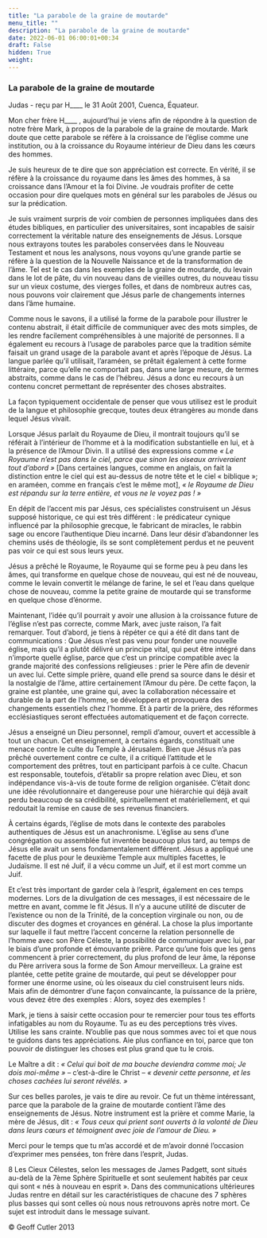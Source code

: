 ```yaml
---
title: "La parabole de la graine de moutarde"
menu_title: ""
description: "La parabole de la graine de moutarde"
date: 2022-06-01 06:00:01+00:34
draft: False
hidden: True
weight:
---
```

### La parabole de la graine de moutarde

Judas - reçu par H____ le 31 Août 2001, Cuenca, Équateur.

Mon cher frère H____ , aujourd’hui je viens afin de répondre à la question de notre frère Mark, à propos de la parabole de la graine de moutarde. Mark doute que cette parabole se réfère à la croissance de l’église comme une institution, ou à la croissance du Royaume intérieur de Dieu dans les cœurs des hommes.

Je suis heureux de te dire que son appréciation est correcte. En vérité, il se réfère à la croissance du royaume dans les âmes des hommes, à sa croissance dans l’Amour et la foi Divine. Je voudrais profiter de cette occasion pour dire quelques mots en général sur les paraboles de Jésus ou sur la prédication.

Je suis vraiment surpris de voir combien de personnes impliquées dans des études bibliques, en particulier des universitaires, sont incapables de saisir correctement la véritable nature des enseignements de Jésus. Lorsque nous extrayons toutes les paraboles conservées dans le Nouveau Testament et nous les analysons, nous voyons qu’une grande partie se réfère à la question de la Nouvelle Naissance et de la transformation de l’âme. Tel est le cas dans les exemples de la graine de moutarde, du levain dans le lot de pâte, du vin nouveau dans de vieilles outres, du nouveau tissu sur un vieux costume, des vierges folles, et dans de nombreux autres cas, nous pouvons voir clairement que Jésus parle de changements internes dans l’âme humaine.

Comme nous le savons, il a utilisé la forme de la parabole pour illustrer le contenu abstrait, il était difficile de communiquer avec des mots simples, de les rendre facilement compréhensibles à une majorité de personnes. Il a également eu recours à l’usage de paraboles parce que la tradition sémite faisait un grand usage de la parabole avant et après l’époque de Jésus. La langue parlée qu’il utilisait, l’araméen, se prêtait également à cette forme littéraire, parce qu’elle ne comportait pas, dans une large mesure, de termes abstraits, comme dans le cas de l’hébreu. Jésus a donc eu recours à un contenu concret permettant de représenter des choses abstraites.

La façon typiquement occidentale de penser que vous utilisez est le produit de la langue et philosophie grecque, toutes deux étrangères au monde dans lequel Jésus vivait.

Lorsque Jésus parlait du Royaume de Dieu, il montrait toujours qu’il se référait à l’intérieur de l’homme et à la modification substantielle en lui, et à la présence de l’Amour Divin. Il a utilisé des expressions comme *« Le Royaume n’est pas dans le ciel, parce que sinon les oiseaux arriveraient tout d’abord »* [Dans certaines langues, comme en anglais, on fait la distinction entre le ciel qui est au-dessus de notre tête et le ciel « biblique »; en araméen, comme en français c’est le même mot], *« le Royaume de Dieu est répandu sur la terre entière, et vous ne le voyez pas ! »*

En dépit de l’accent mis par Jésus, ces spécialistes construisent un Jésus supposé historique, ce qui est très différent : le prédicateur cynique influencé par la philosophie grecque, le fabricant de miracles, le rabbin sage ou encore l’authentique Dieu incarné. Dans leur désir d’abandonner les chemins usés de théologie, ils se sont complètement perdus et ne peuvent pas voir ce qui est sous leurs yeux.

Jésus a prêché le Royaume, le Royaume qui se forme peu à peu dans les âmes, qui transforme en quelque chose de nouveau, qui est né de nouveau, comme le levain convertit le mélange de farine, le sel et l’eau dans quelque chose de nouveau, comme la petite graine de moutarde qui se transforme en quelque chose d’énorme.

Maintenant, l’idée qu’il pourrait y avoir une allusion à la croissance future de l’église n’est pas correcte, comme Mark, avec juste raison, l’a fait remarquer. Tout d’abord, je tiens à répéter ce qui a été dit dans tant de communications : Que Jésus n’est pas venu pour fonder une nouvelle église, mais qu’il a plutôt délivré un principe vital, qui peut être intégré dans n’importe quelle église, parce que c’est un principe compatible avec la grande majorité des confessions religieuses : prier le Père afin de devenir un avec lui. Cette simple prière, quand elle prend sa source dans le désir et la nostalgie de l’âme, attire certainement l’Amour du père. De cette façon, la graine est plantée, une graine qui, avec la collaboration nécessaire et durable de la part de l’homme, se développera et provoquera des changements essentiels chez l’homme. Et à partir de la prière, des réformes ecclésiastiques seront effectuées automatiquement et de façon correcte.

Jésus a enseigné un Dieu personnel, rempli d’amour, ouvert et accessible à tout un chacun. Cet enseignement, à certains égards, constituait une menace contre le culte du Temple à Jérusalem. Bien que Jésus n’a pas prêché ouvertement contre ce culte, il a critiqué l’attitude et le comportement des prêtres, tout en participant parfois à ce culte. Chacun est responsable, toutefois, d’établir sa propre relation avec Dieu, et son indépendance vis-à-vis de toute forme de religion organisée. C’était donc une idée révolutionnaire et dangereuse pour une hiérarchie qui déjà avait perdu beaucoup de sa crédibilité, spirituellement et matériellement, et qui  redoutait la remise en cause de ses revenus financiers.

À certains égards, l’église de mots dans le contexte des paraboles authentiques de Jésus est un anachronisme. L’église au sens d’une congrégation ou assemblée fut inventée beaucoup plus tard, au temps de Jésus elle avait un sens fondamentalement différent. Jésus a appliqué une facette de plus pour le deuxième Temple aux multiples facettes, le Judaïsme. Il est né Juif, il a vécu comme un Juif, et il est mort comme un Juif.

Et c’est très important de garder cela à l’esprit, également en ces temps modernes. Lors de la divulgation de ces messages, il est nécessaire de le mettre en avant, comme le fit Jésus. Il n’y a aucune utilité de discuter de l’existence ou non de la Trinité, de la conception virginale ou non, ou de discuter des dogmes et croyances en général. La chose la plus importante sur laquelle il faut mettre l’accent concerne la relation personnelle de l’homme avec son Père Céleste, la possibilité de communiquer avec lui, par le biais d’une profonde et émouvante prière. Parce qu’une fois que les gens commencent à prier correctement, du plus profond de leur âme, la réponse du Père arrivera sous la forme de Son Amour merveilleux. La graine est plantée, cette petite graine de moutarde, qui peut se développer pour former une énorme usine, où les oiseaux du ciel construisent leurs nids. Mais afin de démontrer d’une façon convaincante, la puissance de la prière,  vous devez être des exemples : Alors, soyez des exemples !

Mark, je tiens à saisir cette occasion pour te remercier pour tous tes efforts infatigables au nom du Royaume. Tu as eu des perceptions très vives. Utilise les sans crainte. N’oublie pas que nous sommes avec toi et que nous te guidons dans tes appréciations. Aie plus confiance en toi, parce que ton pouvoir de distinguer les choses est plus grand que tu le crois.

Le Maître a dit : *« Celui qui boit de ma bouche deviendra comme moi; Je dois moi-même »* – c’est-à-dire le Christ – *« devenir cette personne, et les choses cachées lui seront révélés. »*

Sur ces belles paroles, je vais te dire au revoir. Ce fut un thème intéressant, parce que la parabole de la graine de moutarde contient l’âme des enseignements de Jésus. Notre instrument est la prière et comme Marie, la mère de Jésus, dit : *« Tous ceux qui prient sont ouverts à la volonté de Dieu dans leurs cœurs et témoignent avec joie de l’amour de Dieu. »*

Merci pour le temps que tu m’as accordé et de m’avoir donné l’occasion d’exprimer mes pensées, ton frère dans l’esprit, Judas.


8 Les Cieux Célestes, selon les messages de James Padgett, sont situés au-delà de la 7ème Sphère Spirituelle et sont seulement habités par ceux qui sont « nés à nouveau en esprit ». Dans des communications ultérieures Judas rentre en détail sur les caractéristiques de chacune des 7 sphères plus basses qui sont celles où nous nous retrouvons après notre mort. Ce sujet est introduit dans le message suivant.

© Geoff Cutler 2013